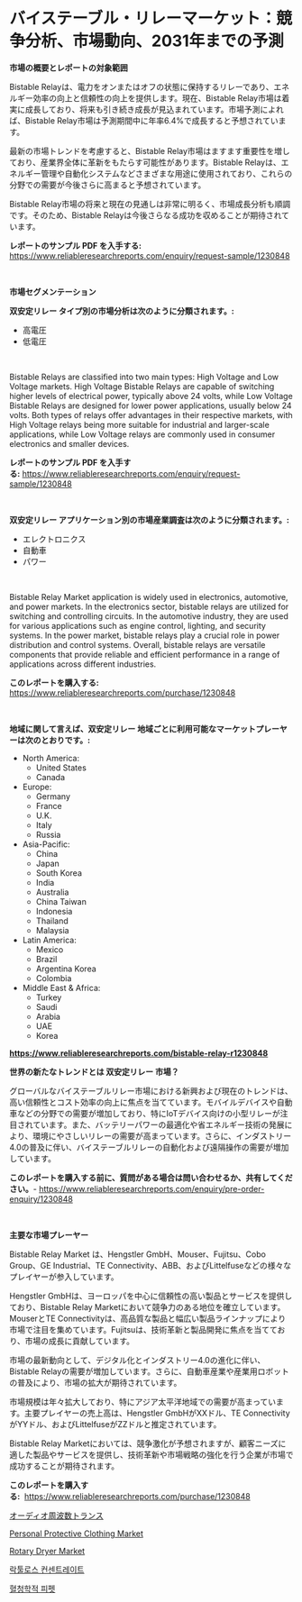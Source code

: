 <p><h1>バイステーブル・リレーマーケット：競争分析、市場動向、2031年までの予測</h1></p><p><strong>市場の概要とレポートの対象範囲</strong></p>
<p><p>Bistable Relayは、電力をオンまたはオフの状態に保持するリレーであり、エネルギー効率の向上と信頼性の向上を提供します。現在、Bistable Relay市場は着実に成長しており、将来も引き続き成長が見込まれています。市場予測によれば、Bistable Relay市場は予測期間中に年率6.4%で成長すると予想されています。</p><p>最新の市場トレンドを考慮すると、Bistable Relay市場はますます重要性を増しており、産業界全体に革新をもたらす可能性があります。Bistable Relayは、エネルギー管理や自動化システムなどさまざまな用途に使用されており、これらの分野での需要が今後さらに高まると予想されています。</p><p>Bistable Relay市場の将来と現在の見通しは非常に明るく、市場成長分析も順調です。そのため、Bistable Relayは今後さらなる成功を収めることが期待されています。</p></p>
<p><strong>レポートのサンプル PDF を入手する:</strong> <a href="https://www.reliableresearchreports.com/enquiry/request-sample/1230848">https://www.reliableresearchreports.com/enquiry/request-sample/1230848</a></p>
<p>&nbsp;</p>
<p><strong>市場セグメンテーション</strong></p>
<p><strong>双安定リレー タイプ別の市場分析は次のように分類されます。:</strong></p>
<p><ul><li>高電圧</li><li>低電圧</li></ul></p>
<p>&nbsp;</p>
<p><p>Bistable Relays are classified into two main types: High Voltage and Low Voltage markets. High Voltage Bistable Relays are capable of switching higher levels of electrical power, typically above 24 volts, while Low Voltage Bistable Relays are designed for lower power applications, usually below 24 volts. Both types of relays offer advantages in their respective markets, with High Voltage relays being more suitable for industrial and larger-scale applications, while Low Voltage relays are commonly used in consumer electronics and smaller devices.</p></p>
<p><strong>レポートのサンプル PDF を入手する:</strong>&nbsp;<a href="https://www.reliableresearchreports.com/enquiry/request-sample/1230848">https://www.reliableresearchreports.com/enquiry/request-sample/1230848</a></p>
<p>&nbsp;</p>
<p><strong> 双安定リレー アプリケーション別の市場産業調査は次のように分類されます。:</strong></p>
<p><ul><li>エレクトロニクス</li><li>自動車</li><li>パワー</li></ul></p>
<p>&nbsp;</p>
<p><p>Bistable Relay Market application is widely used in electronics, automotive, and power markets. In the electronics sector, bistable relays are utilized for switching and controlling circuits. In the automotive industry, they are used for various applications such as engine control, lighting, and security systems. In the power market, bistable relays play a crucial role in power distribution and control systems. Overall, bistable relays are versatile components that provide reliable and efficient performance in a range of applications across different industries.</p></p>
<p><strong>このレポートを購入する:</strong>&nbsp; <a href="https://www.reliableresearchreports.com/purchase/1230848">https://www.reliableresearchreports.com/purchase/1230848</a></p>
<p>&nbsp;</p>
<p><strong>地域に関して言えば、双安定リレー 地域ごとに利用可能なマーケットプレーヤーは次のとおりです。:</strong></p>
<p><ul>
    <li>
        North America:
        <ul>
            <li>United States</li>
            <li>Canada</li>
        </ul>
    </li>
    <li>
        Europe:
        <ul>
            <li>Germany</li>
            <li>France</li>
            <li>U.K.</li>
            <li>Italy</li>
            <li>Russia</li>
        </ul>
    </li>
    <li>
        Asia-Pacific:
        <ul>
            <li>China</li>
            <li>Japan</li>
            <li>South Korea</li>
            <li>India</li>
            <li>Australia</li>
            <li>China Taiwan</li>
            <li>Indonesia</li>
            <li>Thailand</li>
            <li>Malaysia</li>
        </ul>
    </li>
    <li>
        Latin America:
        <ul>
            <li>Mexico</li>
            <li>Brazil</li>
            <li>Argentina Korea</li>
            <li>Colombia</li>
        </ul>
    </li>
    <li>
        Middle East & Africa:
        <ul>
            <li>Turkey</li>
            <li>Saudi</li>
            <li>Arabia</li>
            <li>UAE</li>
            <li>Korea</li>
        </ul>
    </li>
    </ul></p>
<p><strong><a href="https://www.reliableresearchreports.com/bistable-relay-r1230848">https://www.reliableresearchreports.com/bistable-relay-r1230848</a></strong>&nbsp;</p>
<p><strong>世界の新たなトレンドとは 双安定リレー 市場？</strong></p>
<p><p>グローバルなバイステーブルリレー市場における新興および現在のトレンドは、高い信頼性とコスト効率の向上に焦点を当てています。モバイルデバイスや自動車などの分野での需要が増加しており、特にIoTデバイス向けの小型リレーが注目されています。また、バッテリーパワーの最適化や省エネルギー技術の発展により、環境にやさしいリレーの需要が高まっています。さらに、インダストリー4.0の普及に伴い、バイステーブルリレーの自動化および遠隔操作の需要が増加しています。</p></p>
<p><strong>このレポートを購入する前に、質問がある場合は問い合わせるか、共有してください。</strong>- <a href="https://www.reliableresearchreports.com/enquiry/pre-order-enquiry/1230848">https://www.reliableresearchreports.com/enquiry/pre-order-enquiry/1230848</a></p>
<p>&nbsp;</p>
<p><strong>主要な市場プレーヤー</strong></p>
<p><p>Bistable Relay Market は、Hengstler GmbH、Mouser、Fujitsu、Cobo Group、GE Industrial、TE Connectivity、ABB、およびLittelfuseなどの様々なプレイヤーが参入しています。</p><p>Hengstler GmbHは、ヨーロッパを中心に信頼性の高い製品とサービスを提供しており、Bistable Relay Marketにおいて競争力のある地位を確立しています。MouserとTE Connectivityは、高品質な製品と幅広い製品ラインナップにより市場で注目を集めています。Fujitsuは、技術革新と製品開発に焦点を当てており、市場の成長に貢献しています。</p><p>市場の最新動向として、デジタル化とインダストリー4.0の進化に伴い、Bistable Relayの需要が増加しています。さらに、自動車産業や産業用ロボットの普及により、市場の拡大が期待されています。</p><p>市場規模は年々拡大しており、特にアジア太平洋地域での需要が高まっています。主要プレイヤーの売上高は、Hengstler GmbHがXXドル、TE ConnectivityがYYドル、およびLittelfuseがZZドルと推定されています。</p><p>Bistable Relay Marketにおいては、競争激化が予想されますが、顧客ニーズに適した製品やサービスを提供し、技術革新や市場戦略の強化を行う企業が市場で成功することが期待されます。</p></p>
<p><strong>このレポートを購入する:</strong>&nbsp;&nbsp;<a href="https://www.reliableresearchreports.com/purchase/1230848">https://www.reliableresearchreports.com/purchase/1230848</a></p>
<p><p><a href="https://github.com/AriMuller2009/Market-Research-Report-List-1/blob/main/423998531409.md">オーディオ周波数トランス</a></p><p><a href="https://www.linkedin.com/pulse/personal-protective-clothing-market-insight-trends-growth-forecasted-thuzf?trackingId=%2Blbfewsk8ikNB3NmUEoMug%3D%3D">Personal Protective Clothing Market</a></p><p><a href="https://github.com/Airanohannonzb68e5pb53oc1/Market-Research-Report-List-2/blob/main/rotary-dryer-market.md">Rotary Dryer Market</a></p><p><a href="https://github.com/JeromeRtyau89966/Market-Research-Report-List-1/blob/main/484884128913.md">락툴로스 컨센트레이트</a></p><p><a href="https://github.com/TimmyMann6767/Market-Research-Report-List-1/blob/main/561381228912.md">혈청학적 피펫</a></p></p>